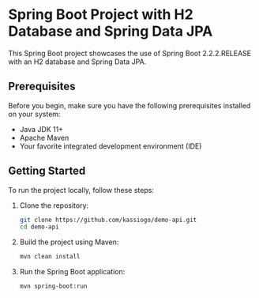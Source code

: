 # Spring Boot Project with H2 Database and Spring Data JPA

This Spring Boot project showcases the use of Spring Boot 2.2.2.RELEASE with an H2 database and Spring Data JPA.

## Prerequisites

Before you begin, make sure you have the following prerequisites installed on your system:

- Java JDK 11+
- Apache Maven
- Your favorite integrated development environment (IDE)

## Getting Started

To run the project locally, follow these steps:

1. Clone the repository:

   ```bash
   git clone https://github.com/kassiogo/demo-api.git
   cd demo-api

2. Build the project using Maven:
   ```bash
   mvn clean install
   
3. Run the Spring Boot application:
   ```bash
   mvn spring-boot:run
